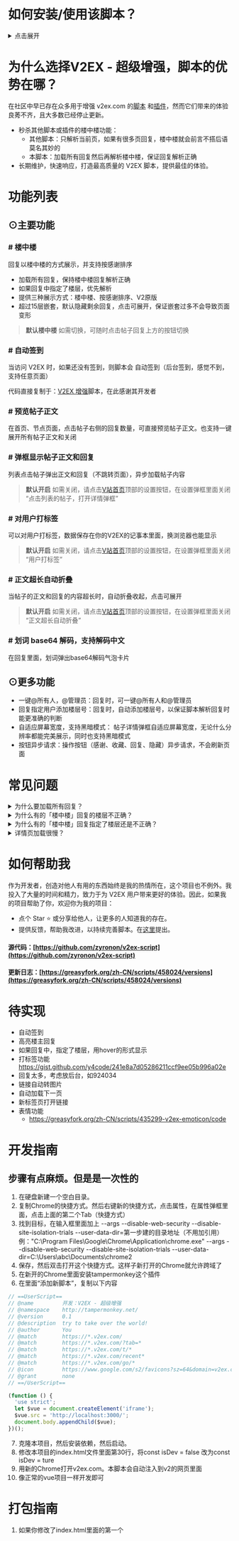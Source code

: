 # 如何安装/使用该脚本？

<details>
  <summary>点击展开</summary>

1. 先安装一个脚本管理器扩展
   ### 在线安装
    - Chrome / Firefox / Edge：安装 [Tampermonkey](https://www.tampermonkey.net/index.php?browser=chrome&locale=zh)
    - Safari：安装 [Userscripts](https://apps.apple.com/us/app/userscripts/id1463298887)
        - Mac上的Tampermonkey收费，如果你已经安装过了Tampermonkey可以不用安装Userscripts
    - 国产浏览器：请自动百度如何安装Tampermonkey
   ### 离线安装（无法打开应用商店）
    - 请在 [这个页面](https://www.tampermonkey.net/index.php?browser=chrome&locale=zh)或自行百度 下载Tampermonkey的文件
        - Chrome、Edge请使用crx后缀的文件
        - Firefox请使用xpi后缀的文件
    - 然后重新开启浏览器，进入扩展页面
        - Chrome、Edge，打开chrome://extensions/页面
        - Firefox，打开about:addons页面
    - 把”开发者模式“或”开发人员模式“打开
    - 拖动下载的文件到浏览器中


2. 点击[本页](https://greasyfork.org/zh-CN/scripts/458024)的 “安装此脚本” 按钮

</details>

# 为什么选择V2EX - 超级增强，脚本的优势在哪？

在社区中早已存在众多用于增强 v2ex.com 的[脚本](https://greasyfork.org/zh-CN/scripts/by-site/v2ex.com)
和[插件](https://chrome.google.com/webstore/search/v2ex?_category=extensions)，然而它们带来的体验良莠不齐，且大多数已经停止更新。

- 秒杀其他脚本或插件的楼中楼功能：
    - 其他脚本：只解析当前页，如果有很多页回复，楼中楼就会前言不搭后语莫名其妙的
    - 本脚本：加载所有回复然后再解析楼中楼，保证回复解析正确
- 长期维护，快速响应，打造最高质量的 V2EX 脚本，提供最佳的体验。

# 功能列表

## ⊙主要功能

### # 楼中楼

回复以楼中楼的方式展示，并支持按感谢排序

- 加载所有回复，保持楼中楼回复解析正确
- 如果回复中指定了楼层，优先解析
- 提供三种展示方式：楼中楼、按感谢排序、V2原版
- 超过15层嵌套，默认隐藏剩余回复，点击可展开，保证嵌套过多不会导致页面变形

> **默认楼中楼** 如需切换，可随时点击帖子回复上方的按钮切换

### # 自动签到

当访问 V2EX 时，如果还没有签到，则脚本会 自动签到（后台签到，感觉不到，支持任意页面）

代码直接复制于：[V2EX 增强](https://greasyfork.org/zh-CN/scripts/424246)脚本，在此感谢其开发者

### # 预览帖子正文

在首页、节点页面，点击帖子右侧的回复数量，可直接预览帖子正文。也支持一键展开所有帖子正文和关闭

### # 弹框显示帖子正文和回复

列表点击帖子弹出正文和回复（不跳转页面），异步加载帖子内容
> **默认开启** 如需关闭，请点击[V站首页](v2ex.com)顶部的设置按钮，在设置弹框里面关闭 “点击列表的帖子，打开详情弹框”

### # 对用户打标签

可以对用户打标签，数据保存在你的V2EX的记事本里面，换浏览器也能显示

> **默认开启** 如需关闭，请点击[V站首页](v2ex.com)顶部的设置按钮，在设置弹框里面关闭 “用户打标签”

### # 正文超长自动折叠

当帖子的正文和回复的内容超长时，自动折叠收起，点击可展开
> **默认开启** 如需关闭，请点击[V站首页](v2ex.com)顶部的设置按钮，在设置弹框里面关闭 “正文超长自动折叠”

### # 划词 base64 解码，支持解码中文

在回复里面，划词弹出base64解码气泡卡片

## ⊙更多功能

- 一键@所有人，@管理员：回复时，可一键@所有人和@管理员
- 回复指定用户添加楼层号：回复时，自动添加楼层号，以保证脚本解析回复时能更准确的判断
- 自适应屏幕宽度，支持黑暗模式： 帖子详情弹框自适应屏幕宽度，无论什么分辨率都能完美展示，同时也支持黑暗模式
- 按钮异步请求：操作按钮（感谢、收藏、回复、隐藏）异步请求，不会刷新页面

# 常见问题

<details>
  <summary>为什么要加载所有回复？</summary>
 如果有多页回复，只解析当前页的话，那么许多楼层会找不到@的人，因为有可能@的人在前一页
</details>
<details>
  <summary>为什么有的「楼中楼」回复的楼层不正确？</summary>
由于 V2EX 的原回复并没有记录回复的楼层，本脚本只能根据被回复的用户去寻找此用户的最近一条回复，然后嵌入到这后面去，这种方法并不能保证正确识别用户真正要回复的是哪一个楼层。
</details>
<details>
  <summary>为什么有的「楼中楼」回复指定了楼层还是不正确？</summary>

- 屏蔽用户导致楼层塌陷：你屏蔽了A，自A以后的回复的楼层号都会减1
  <br/>
- 忽略回复导致楼层塌陷：原理同上
  <br/>
- 回复时指定错了楼层号
  <br/>
- 脚本解析错误，请在[这里](https://github.com/zyronon/v2ex-script/discussions/7)反馈给我

</details>
<details>
  <summary>详情页加载很慢？</summary>
回复多时会加载很慢，其实不是脚本的问题。是因为请求V站的其他页的回复时，V站迟迟未返回，导致我无法进行后续的解析，所以只能显示加载中...
</details>

# 如何帮助我

作为开发者，创造对他人有用的东西始终是我的热情所在，这个项目也不例外。我投入了大量的时间和精力，致力于为 V2EX
用户带来更好的体验。因此，如果我的项目帮助了你，欢迎你为我的项目：

- 点个 Star ⭐️ 或分享给他人，让更多的人知道我的存在。
- 提供反馈，帮助我改进，以持续完善脚本。在[这里](https://github.com/zyronon/v2ex-script/discussions/7)提出。

#### 源代码：[https://github.com/zyronon/v2ex-script](https://github.com/zyronon/v2ex-script)

#### 更新日志：[https://greasyfork.org/zh-CN/scripts/458024/versions](https://greasyfork.org/zh-CN/scripts/458024/versions)

# 待实现

- 自动签到
- 高亮楼主回复
- 如果回复中，指定了楼层，用hover的形式显示
- 打标签功能
  https://gist.github.com/y4code/241e8a7d05286211ccf9ee05b996a02e
- 回复太多，考虑放后台，如924034
- 链接自动转图片
- 自动加载下一页
- 新标签页打开链接
- 表情功能
    - https://greasyfork.org/zh-CN/scripts/435299-v2ex-emoticon/code

# 开发指南

## 步骤有点麻烦。但是是一次性的

1. 在硬盘新建一个空白目录。
2. 复制Chrome的快捷方式。然后右键新的快捷方式，点击属性，在属性弹框里面，点击上面的第二个Tab（快捷方式）
3. 找到目标，在输入框里面加上 --args --disable-web-security --disable-site-isolation-trials
   --user-data-dir=第一步建的目录地址（不用加引用）
   例："C:\Program Files\Google\Chrome\Application\chrome.exe" --args --disable-web-security
   --disable-site-isolation-trials --user-data-dir=C:\Users\abc\Documents\chrome2
4. 保存，然后双击打开这个快捷方式。这样子新打开的Chrome就允许跨域了
5. 在新开的Chrome里面安装tampermonkey这个插件
6. 在里面“添加新脚本”，复制以下内容

```js
// ==UserScript==
// @name         开发：V2EX - 超级增强
// @namespace    http://tampermonkey.net/
// @version      0.1
// @description  try to take over the world!
// @author       You
// @match        https://*.v2ex.com/
// @match        https://*.v2ex.com/?tab=*
// @match        https://*.v2ex.com/t/*
// @match        https://*.v2ex.com/recent*
// @match        https://*.v2ex.com/go/*
// @icon         https://www.google.com/s2/favicons?sz=64&domain=v2ex.com
// @grant        none
// ==/UserScript==

(function () {
  'use strict';
  let $vue = document.createElement('iframe');
  $vue.src = 'http://localhost:3000/';
  document.body.appendChild($vue);
})();
```

7. 克隆本项目，然后安装依赖，然后启动。
8. 修改本项目的index.html文件里面第30行，将const isDev = false 改为const isDev = ture
9. 用新的Chrome打开v2ex.com。本脚本会自动注入到v2的网页里面
10. 像正常的vue项目一样开发即可

# 打包指南

1. 如果你修改了index.html里面的第一个<script>标签的内容。那么也要复制到脚本里面。注意：const isDev = true 要修改为 const
   isDev = false。其他的js内容全部复制替换到脚本的大约第80行之后即可
2. 运行npm run build
3. 复制dist/assets目录下的css和js，css复制替换到脚本的21行，js复制替换到脚本的32行
4. 注意，js和css一定要同时复制。vue打包后的"data-v-c9f8a6c7"这种东西，会重新生成
